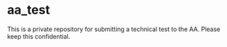 # aa_test

This is a private repository for submitting a technical test to the AA. Please keep this confidential.

